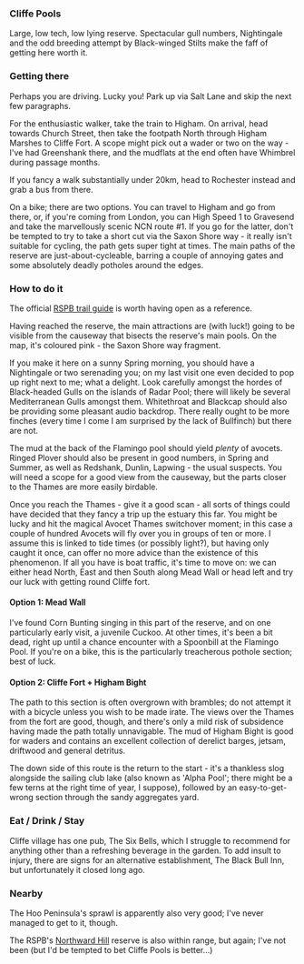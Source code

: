 ### Cliffe Pools

Large, low tech, low lying reserve. Spectacular gull numbers,
Nightingale and the odd breeding attempt by Black-winged Stilts make
the faff of getting here worth it.

### Getting there

Perhaps you are driving. Lucky you! Park up via Salt Lane and skip the
next few paragraphs.

For the enthusiastic walker, take the train to Higham. On arrival,
head towards Church Street, then take the footpath North through
Higham Marshes to Cliffe Fort. A scope might pick out a wader or two
on the way - I've had Greenshank there, and the mudflats at the end
often have Whimbrel during passage months.

If you fancy a walk substantially under 20km, head to Rochester
instead and grab a bus from there.

On a bike; there are two options. You can travel to Higham and go from
there, or, if you're coming from London, you can High Speed 1 to
Gravesend and take the marvellously scenic NCN route #1. If you go for
the latter, don't be tempted to try to take a short cut via the Saxon
Shore way - it really isn't suitable for cycling, the path gets super
tight at times. The main paths of the reserve are
just-about-cycleable, barring a couple of annoying gates and some
absolutely deadly potholes around the edges.

### How to do it

The official [RSPB trail
guide](https://www.rspb.org.uk/globalassets/downloads/documents/reserves/cliffe-pools-trail-guide.pdf)
is worth having open as a reference.

Having reached the reserve, the main attractions are (with luck!)
going to be visible from the causeway that bisects the reserve's main
pools. On the map, it's coloured pink - the Saxon Shore way
fragment. 

If you make it here on a sunny Spring morning, you should have a
Nightingale or two serenading you; on my last visit one even decided
to pop up right next to me; what a delight. Look carefully amongst the
hordes of Black-headed Gulls on the islands of Radar Pool; there will
likely be several Mediterranean Gulls amongst them. Whitethroat and
Blackcap should also be providing some pleasant audio backdrop. There
really ought to be more finches (every time I come I am surprised by
the lack of Bullfinch) but there are not.

The mud at the back of the Flamingo pool should yield _plenty_ of
avocets. Ringed Plover should also be present in good numbers, in
Spring and Summer, as well as Redshank, Dunlin, Lapwing - the usual
suspects. You will need a scope for a good view from the causeway, but
the parts closer to the Thames are more easily birdable.

Once you reach the Thames - give it a good scan - all sorts of things
could have decided that they fancy a trip up the estuary this far. You
might be lucky and hit the magical Avocet Thames switchover moment; in
this case a couple of hundred Avocets will fly over you in groups of
ten or more. I assume this is linked to tide times (or possibly
light?), but having only caught it once, can offer no more advice than
the existence of this phenomenon. If all you have is boat traffic,
it's time to move on: we can either head North, East and then South
along Mead Wall or head left and try our luck with getting round
Cliffe fort.

#### Option 1: Mead Wall

I've found Corn Bunting singing in this part of the reserve, and on one
particularly early visit, a juvenile Cuckoo. At other times, it's been
a bit dead, right up until a chance encounter with a Spoonbill at the
Flamingo Pool. If you're on a bike, this is the particularly
treacherous pothole section; best of luck.

#### Option 2: Cliffe Fort + Higham Bight

The path to this section is often overgrown with brambles; do not
attempt it with a bicycle unless you wish to be made irate. The views
over the Thames from the fort are good, though, and there's only a
mild risk of subsidence having made the path totally unnavigable. The
mud of Higham Bight is good for waders and contains an
excellent collection of derelict barges, jetsam, driftwood and general
detritus.

The down side of this route is the return to the start - it's a
thankless slog alongside the sailing club lake (also known as 'Alpha
Pool'; there might be a few terns at the right time of year, I
suppose), followed by an easy-to-get-wrong section through the sandy
aggregates yard.

### Eat / Drink / Stay

Cliffe village has one pub, The Six Bells, which I struggle to
recommend for anything other than a refreshing beverage in the
garden. To add insult to injury, there are signs for an alternative
establishment, The Black Bull Inn, but unfortunately it closed long
ago.

### Nearby

The Hoo Peninsula's sprawl is apparently also very good; I've never
managed to get to it, though. 

The RSPB's [Northward
Hill](https://www.rspb.org.uk/reserves-and-events/reserves-a-z/northward-hill)
reserve is also within range, but again; I've not been (but I'd be
tempted to bet Cliffe Pools is better...)

